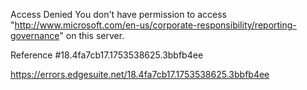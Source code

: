 Access Denied
You don't have permission to access "http://www.microsoft.com/en-us/corporate-responsibility/reporting-governance" on this server.

Reference #18.4fa7cb17.1753538625.3bbfb4ee

https://errors.edgesuite.net/18.4fa7cb17.1753538625.3bbfb4ee